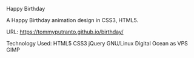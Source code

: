 Happy Birthday

A Happy Birthday animation design in CSS3, HTML5.

URL: https://tommyputranto.github.io/birthday/

Technology Used: HTML5 CSS3 jQuery  GNU/Linux Digital Ocean as VPS GIMP

